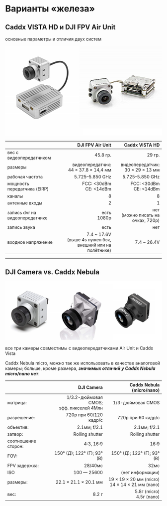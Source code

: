 # Варианты «железа»

## Caddx VISTA HD и DJI FPV Air Unit

основные параметры и отличия двух систем

![](/unit-vs-vista/pics/dji-caddx.png)

|                                |                                          DJI FPV Air Unit |                    Caddx VISTA HD |
| :----------------------------- | --------------------------------------------------------: | --------------------------------: |
| вес с видеопередатчиком        |                                                  45.8 гр. |                            29 гр. |
| размеры                        |                    видеопередатчик:<br /> 44 × 37.8 × 14,4 мм | видеопередатчик:<br />30 × 29 × 13 мм |
| рабочая частота                |                                          5.725–5.850 GHz |                   5.725–5.850 GHz |
| мощность передатчика (EIRP)    |                           FCC: <30dBm<br />CE: <14dBm |   FCC: <30dBm<br />CE: <14dBm |
| каналы                         |                                                         8 |                                 8 |
| антенные входы                 |                                                         2 |                                 1 |
| запись dvr на видеопередатчике |                                         есть<br />1080p | нет<br />(можно писать на очках, 720p) |
| запись звука                   |                                                      есть |                               нет |
| входное напряжение             | 7.4 ~ 17.6V<br />(выше 4s нужен бэк, внешний или на полётнике) |                       7.4 ~ 26.4V |

----

## DJI Camera vs. Caddx Nebula

![](/unit-vs-vista/pics/cameras.png)

все три камеры совместимы с видеопередатчиками Air Unit и Caddx Vista

Caddx Nebula micro, можно так же использовать в качестве аналоговой камеры; больше, кроме размера, ***значимых отличий у Caddx Nebula micro/nano нет***.

|                     |                                    DJI Camera |                            Caddx Nebula (micro/nano) |
| ------------------- | --------------------------------------------: | ---------------------------------------------------: |
| матрица:            | 1/3.2-дюймовая CMOS;<br /> эфф. пикселей 4Млн |                                    1/3-дюймовая CMOS |
| разрешение:         |                        720p при 60/120 кадр/с |                                   720p при 60 кадр/с |
| объектив:           |                                  2.1мм; f/2.1 |                                         2.1мм; f/2.1 |
| затвор:             |                               Rolling shutter |                                      Rolling shutter |
| соотношение сторон: |                                     4:3, 16:9 |                                                 16:9 |
| FOV:                |                   150° (Д); 122° (Г); 93° (В) |                          150° (Д); 122° (Г); 93° (В) |
| FPV задержка:       |                                       28/40мс |                                                 32мс |
| ISO                 |                                   100 — 25600 |                                     (нет информации) |
| размеры:            |                         22.1 × 21.1 × 20.1 мм | 19 × 19 × 20 мм (micro)<br /> 14 × 14 × 21 мм (nano) |
| вес:                |                                         8.2 г |                        5.8г (micro)<br />4.5г (nano) |

